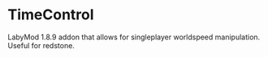 # TimeControl
LabyMod 1.8.9 addon that allows for singleplayer worldspeed manipulation. Useful for redstone.
